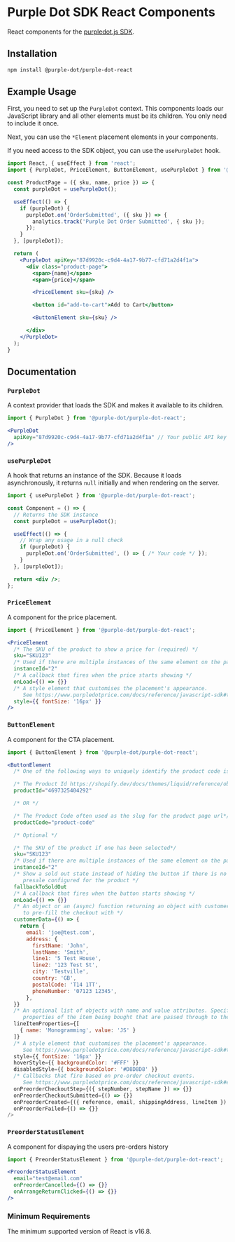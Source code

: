 # Purple Dot SDK React Components

React components for the [purpledot.js SDK](https://www.purpledotprice.com/docs/reference/javascript-sdk).

## Installation

```bash
npm install @purple-dot/purple-dot-react
```

## Example Usage

First, you need to set up the `PurpleDot` context. This components loads our
JavaScript library and all other elements must be its children. You only need to
include it once.

Next, you can use the `*Element` placement elements in your components.

If you need access to the SDK object, you can use the `usePurpleDot` hook.

```jsx
import React, { useEffect } from 'react';
import { PurpleDot, PriceElement, ButtonElement, usePurpleDot } from '@purple-dot/purple-dot-react';

const ProductPage = ({ sku, name, price }) => {
  const purpleDot = usePurpleDot();

  useEffect(() => {
    if (purpleDot) {
      purpleDot.on('OrderSubmitted', ({ sku }) => {
        analytics.track('Purple Dot Order Submitted', { sku });
      });
    }
  }, [purpleDot]);

  return (
    <PurpleDot apiKey="87d9920c-c9d4-4a17-9b77-cfd71a2d4f1a">
      <div class="product-page">
        <span>{name}</span>
        <span>{price}</span>

        <PriceElement sku={sku} />

        <button id="add-to-cart">Add to Cart</button>

        <ButtonElement sku={sku} />

      </div>
    </PurpleDot>
  );
}
```

## Documentation

### `PurpleDot`

A context provider that loads the SDK and makes it available to its children.

```jsx
import { PurpleDot } from '@purple-dot/purple-dot-react';

<PurpleDot
  apiKey="87d9920c-c9d4-4a17-9b77-cfd71a2d4f1a" // Your public API key
/>
```

### `usePurpleDot`

A hook that returns an instance of the SDK. Because it loads asynchronously, it
returns `null` initially and when rendering on the server.

```jsx
import { usePurpleDot } from '@purple-dot/purple-dot-react';

const Component = () => {
  // Returns the SDK instance
  const purpleDot = usePurpleDot();

  useEffect(() => {
    // Wrap any usage in a null check
    if (purpleDot) {
      purpleDot.on('OrderSubmitted', () => { /* Your code */ });
    }
  }, [purpleDot]);

  return <div />;
};
```

### `PriceElement`

A component for the price placement.

```jsx
import { PriceElement } from '@purple-dot/purple-dot-react';

<PriceElement
  /* The SKU of the product to show a price for (required) */
  sku="SKU123"
  /* Used if there are multiple instances of the same element on the page */
  instanceId="2"
  /* A callback that fires when the price starts showing */
  onLoad={() => {}}
  /* A style element that customises the placement's appearance.
     See https://www.purpledotprice.com/docs/reference/javascript-sdk#the-style-object */
  style={{ fontSize: '16px' }}
/>
```

### `ButtonElement`

A component for the CTA placement.

```jsx
import { ButtonElement } from '@purple-dot/purple-dot-react';

<ButtonElement
  /* One of the following ways to uniquely identify the product code is required*/

  /* The Product Id https://shopify.dev/docs/themes/liquid/reference/objects/product#product-id */
  productId="4697325404292"

  /* OR */

  /* The Product Code often used as the slug for the product page url*/
  productCode="product-code"

  /* Optional */

  /* The SKU of the product if one has been selected*/
  sku="SKU123"
  /* Used if there are multiple instances of the same element on the page */
  instanceId="2"
  /* Show a sold out state instead of hiding the button if there is no
     presale configured for the product */
  fallbackToSoldOut
  /* A callback that fires when the button starts showing */
  onLoad={() => {}}
  /* An object or an (async) function returning an object with customer details
     to pre-fill the checkout with */
  customerData={() => {
    return {
      email: 'joe@test.com',
      address: {
        firstName: 'John',
        lastName: 'Smith',
        line1: '5 Test House',
        line2: '123 Test St',
        city: 'Testville',
        country: 'GB',
        postalCode: 'T14 1TT',
        phoneNumber: '07123 12345',
      },
  }}
  /* An optional list of objects with name and value attributes. Specifyies additional
     properties of the item being bought that are passed through to the checkout. */
  lineItemProperties={[
    { name: 'Monogramming', value: 'JS' }
  ]}
  /* A style element that customises the placement's appearance.
     See https://www.purpledotprice.com/docs/reference/javascript-sdk#the-style-object */
  style={{ fontSize: '16px' }}
  hoverStyle={{ backgroundColor: '#FFF' }}
  disabledStyle={{ backgroundColor: '#D8D8D8' }}
  /* Callbacks that fire based on pre-order checkout events.
     See https://www.purpledotprice.com/docs/reference/javascript-sdk#events. */
  onPreorderCheckoutStep={({ stepNumber, stepName }) => {}}
  onPreorderCheckoutSubmitted={() => {}}
  onPreorderCreated={({ reference, email, shippingAddress, lineItem }) => {}}
  onPreorderFailed={() => {}}
/>
```

### `PreorderStatusElement`

A component for dispaying the users pre-orders history 

```jsx
import { PreorderStatusElement } from '@purple-dot/purple-dot-react';

<PreorderStatusElement
  email="test@email.com"
  onPreorderCancelled={() => {}}
  onArrangeReturnClicked={() => {}}
/>
```

### Minimum Requirements

The minimum supported version of React is v16.8.
